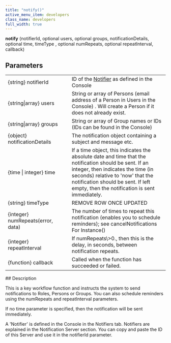 ```yaml
---
title: "notify()"
active_menu_item: developers
class_name: developers
full_width: true
---
```



**notify** (notifierId, optional users, optional groups, notificationDetails, optional time, timeType , optional numRepeats, optional repeatInterval, callback)

## Parameters

<table>
<tr>
<td width="228">
{string} notifierId

</td>
<td width="9">
</td>
<td width="643">
  ID of the <a href="/developers/documentation/product-guide/advanced-features/workflow/notification-server">Notifier</a> as defined in the Console

</td>
</tr>
<tr>
<td width="228">
{string|array} users

</td>
<td width="9">
</td>
<td width="643">
String or array of Persons (email address of a Person in Users in the Console) . Will create a Person if it does not already exist.

</td>
</tr>
<tr>
<td width="228">
{string|array} groups

</td>
<td width="9">
</td>
<td width="643">
String or array of Group names or IDs (IDs can be found in the Console)

</td>
</tr>
<tr>
<td width="228">
{object} notificationDetails

</td>
<td width="9">
</td>
<td width="643">
The notification object containing a subject and message etc.

</td>
</tr>
<tr>
<td width="228">
{time | integer} time

</td>
<td width="9">
</td>
<td width="643">
If a time object, this indicates the absolute date and time that the notification should be sent. If an integer, then indicates the time (in seconds) relative to 'now' that the notification should be sent. If left empty, then the notification is sent immediately.

</td>
</tr>
<tr>
<td width="228">
{string} timeType

</td>
<td width="9">
</td>
<td width="643">
REMOVE ROW ONCE UPDATED

</td>
</tr>
<tr>
<td width="228">
{integer} numRepeats(error, data)

</td>
<td width="9">
</td>
<td width="643">
The number of times to repeat this notification (enables you to schedule reminders); see cancelNotifications For Instance()

</td>
</tr>
<tr>
<td width="228">
{integer} repeatInterval

</td>
<td width="9">
</td>
<td width="643">
If numRepeats\>0., then this is the delay, in seconds, between notification repeats.

</td>
</tr>
<tr>
<td width="228">
{function} callback

</td>
<td width="9">
</td>
<td width="643">
Called when the function has succeeded or failed.

</td>
</tr>
</table>
## Description

This is a key workflow function and instructs the system to send notifications to Roles, Persons or Groups. You can also schedule reminders using the numRepeats and repeatInterval parameters.

If no time parameter is specified, then the notification will be sent immediately.

A 'Notifier' is defined in the Console in the Notifiers tab. Notifiers are explained in the Notification Server section. You can copy and paste the ID of this Server and use it in the notifierId parameter.

